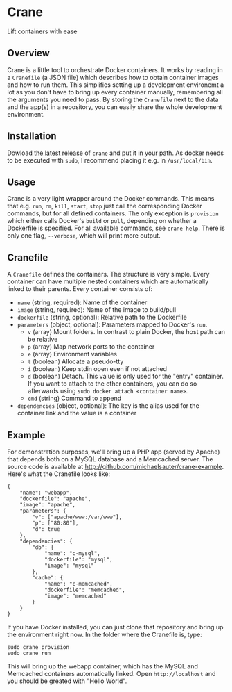 # Crane
Lift containers with ease

## Overview
Crane is a little tool to orchestrate Docker containers. It works by reading in a `Cranefile` (a JSON file) which describes how to obtain container images and how to run them. This simplifies setting up a development environemt a lot as you don't have to bring up every container manually, remembering all the arguments you need to pass. By storing the `Cranefile` next to the data and the app(s) in a repository, you can easily share the whole development environment.

## Installation
Dowload [the latest release](https://github.com/michaelsauter/crane/releases/download/v0.1.0/crane) of `crane` and put it in your path. As docker needs to be executed with `sudo`, I recommend placing it e.g. in `/usr/local/bin`.

## Usage
Crane is a very light wrapper around the Docker commands. This means that e.g. `run`, `rm`, `kill`, `start`, `stop` just call the corresponding Docker commands, but for all defined containers. The only exception is `provision` which either calls Docker's `build` or `pull`, depending on whether a Dockerfile is specified. For all available commands, see `crane help`. There is only one flag, `--verbose`, which will print more output.

## Cranefile
A `Cranefile` defines the containers. The structure is very simple. Every container can have multiple nested containers which are automatically linked to their parents. Every container consists of:

* `name` (string, required): Name of the container
* `image` (string, required): Name of the image to build/pull
* `dockerfile` (string, optional): Relative path to the Dockerfile
* `parameters` (object, optional): Parameters mapped to Docker's `run`.
  * `v` (array) Mount folders. In contrast to plain Docker, the host path can be relative
  * `p` (array) Map network ports to the container
  * `e` (array) Environment variables
  * `t` (boolean) Allocate a pseudo-tty
  * `i` (boolean) Keep stdin open even if not attached
  * `d` (boolean) Detach. This value is only used for the "entry" container. If you want to attach to the other containers, you can do so afterwards using `sudo docker attach <container name>`.
  * `cmd` (string) Command to append
* `dependencies` (object, optional): The key is the alias used for the container link and the value is a container

## Example
For demonstration purposes, we'll bring up a PHP app (served by Apache) that depends both on a MySQL database and a Memcached server. The source code is available at http://github.com/michaelsauter/crane-example. Here's what the Cranefile looks like:

```
{
	"name": "webapp",
	"dockerfile": "apache",
	"image": "apache",
	"parameters": {
		"v": ["apache/www:/var/www"],
		"p": ["80:80"],
		"d": true
	},
	"dependencies": {
		"db": {
			"name": "c-mysql",
			"dockerfile": "mysql",
			"image": "mysql"
		},
		"cache": {
			"name": "c-memcached",
			"dockerfile": "memcached",
			"image": "memcached"
		}
	}
}
```
If you have Docker installed, you can just clone that repository and bring up the environment right now.
In the folder where the Cranefile is, type:

```
sudo crane provision
sudo crane run
```

This will bring up the webapp container, which has the MySQL and Memcached containers automatically linked. Open `http://localhost` and you should be greated with "Hello World".